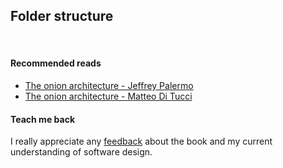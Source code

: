 ## Folder structure

<br/>

#### Recommended reads
* [The onion architecture - Jeffrey Palermo](https://jeffreypalermo.com/2008/07/the-onion-architecture-part-1/)
* [The onion architecture - Matteo Di Tucci](https://youtu.be/5FtFnBn_dew)

#### Teach me back
I really appreciate any [feedback]((/introduction/introduction.html#teach-me-back)) about the book and my current understanding of software design.